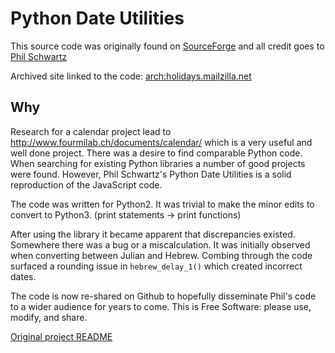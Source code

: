 # Python Date Utilities

This source code was originally found on [SourceForge](https://sourceforge.net/projects/pythondateutil/) and all credit goes to [Phil Schwartz](https://sourceforge.net/u/phil_schwartz/profile/)


Archived site linked to the code: [arch:holidays.mailzilla.net](https://web.archive.org/web/20120906015624/http://holidays.mailzilla.net/)


## Why
Research for a calendar project lead to http://www.fourmilab.ch/documents/calendar/ which is a very useful and well done project.
There was a desire to find comparable Python code. When searching for existing Python libraries a number of good projects were found.
However, Phil Schwartz's Python Date Utilities is a solid reproduction of the JavaScript code.


The code was written for Python2. It was trivial to make the minor edits to convert to Python3. (print statements -> print functions)


After using the library it became apparent that discrepancies existed. Somewhere there was a bug or a miscalculation.
It was initially observed when converting between Julian and Hebrew.
Combing through the code surfaced a rounding issue in `hebrew_delay_1()` which created incorrect dates.


The code is now re-shared on Github to hopefully disseminate Phil's code to a wider audience for years to come.
This is Free Software: please use, modify, and share.


[Original project README](ORIG_README.md)
